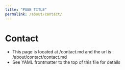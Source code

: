 ```yaml
---
title: "PAGE TITLE"
permalink: /about/contact/
---
```

# Contact
- This page is located at /contact.md and the url is /about/contact/contact.md
- See YAML frontmatter to the top of this file for details
